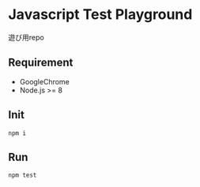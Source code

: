 # Javascript Test Playground
遊び用repo

## Requirement
- GoogleChrome
- Node.js >= 8

## Init
```npm i```

## Run
```npm test```
